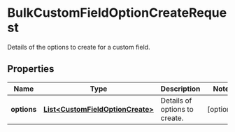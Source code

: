 

# BulkCustomFieldOptionCreateRequest

Details of the options to create for a custom field.

## Properties

Name | Type | Description | Notes
------------ | ------------- | ------------- | -------------
**options** | [**List&lt;CustomFieldOptionCreate&gt;**](CustomFieldOptionCreate.md) | Details of options to create. |  [optional]



